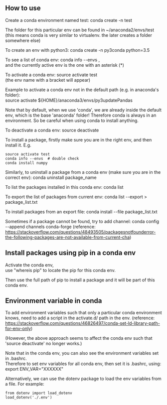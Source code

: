 How to use
-------------------

Create a conda environment named test: conda create -n test

The folder for this particular env can be found in ~/anaconda2/envs/test  
(this means conda is very similar to virtualenv. the later creates a folder somewhere else)


To create an env with python3: conda create -n py3conda python=3.5

To see a list of conda env: conda info --envs ,  
and the currently active env is the one with an asterisk (*)

To activate a conda env: source activate test  
(the env name with a bracket will appear)

Example to activate a conda env not in the default path (e.g. in anaconda's folder):  
	source activate ${HOME}/anaconda3/envs/py3updatePandas

Note that by default, when we use 'conda', we are already inside the default env, which is the base 'anaconda' folder!
Therefore conda is always in an environment.
So be careful when using conda to install anything.

To deactivate a conda env: source deactivate

To install a package, firstly make sure you are in the right env, and then install it.
E.g.

```
source activate test
conda info --envs  # double check
conda install numpy
```

Similarly, to uninstall a package from a conda env (make sure you are in the correct env): 
	conda uninstall package_name

To list the packages installed in this conda env: conda list

To export the list of packages from current env: conda list --export > package_list.txt

To install packages from an export file: conda install --file package_list.txt

Sometimes if a package cannot be found, try to add channel: conda config --append channels conda-forge 
(reference: https://stackoverflow.com/questions/48493505/packagesnotfounderror-the-following-packages-are-not-available-from-current-cha)


Install packages using pip in a conda env
-------------------------------------------------

Activate the conda env,  
use "whereis pip" to locate the pip for this conda env.

Then use the full path of pip to install a package and it will be part of this conda env.


Environment variable in conda
-----------------------------------

To add environment variables such that only a particular conda environment knows, need to add a script in the activate.d/ path in the env.
(reference: https://stackoverflow.com/questions/46826497/conda-set-ld-library-path-for-env-only)  

(However, the above approach seems to affect the conda env such that 'source deactivate' no longer works.)

Note that in the conda env, you can also see the environment variables set in .bashrc.  
Therefore to set env variables for all conda env, then set it is .bashrc, using:  
export ENV_VAR="XXXXXX"

Alternatively, we can use the dotenv package to load the env variables from a file.
For example:

```
from dotenv import load_dotenv
load_dotenv('./.env')
```
